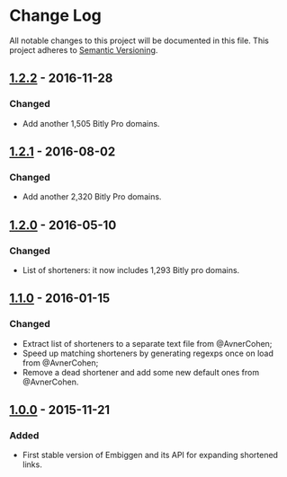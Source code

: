# Change Log
All notable changes to this project will be documented in this file. This
project adheres to [Semantic Versioning](http://semver.org/).

## [1.2.2] - 2016-11-28
### Changed
- Add another 1,505 Bitly Pro domains.

## [1.2.1] - 2016-08-02
### Changed
- Add another 2,320 Bitly Pro domains.

## [1.2.0] - 2016-05-10
### Changed
- List of shorteners: it now includes 1,293 Bitly pro domains.

## [1.1.0] - 2016-01-15
### Changed
- Extract list of shorteners to a separate text file from @AvnerCohen;
- Speed up matching shorteners by generating regexps once on load from
  @AvnerCohen;
- Remove a dead shortener and add some new default ones from @AvnerCohen.

## [1.0.0] - 2015-11-21
### Added
- First stable version of Embiggen and its API for expanding shortened links.

[1.2.2]: https://github.com/altmetric/embiggen/releases/tag/v1.2.2
[1.2.1]: https://github.com/altmetric/embiggen/releases/tag/v1.2.1
[1.2.0]: https://github.com/altmetric/embiggen/releases/tag/v1.2.0
[1.1.0]: https://github.com/altmetric/embiggen/releases/tag/v1.1.0
[1.0.0]: https://github.com/altmetric/embiggen/releases/tag/v1.0.0
